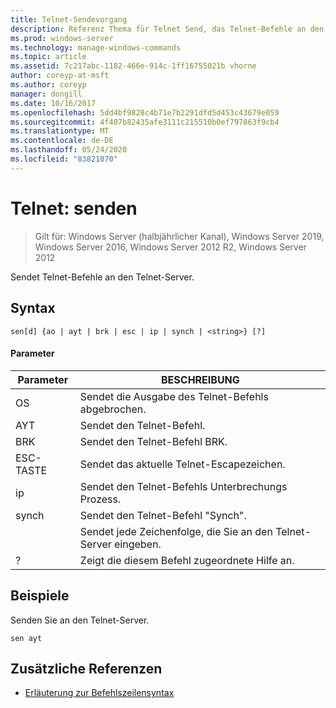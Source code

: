 ```yaml
---
title: Telnet-Sendevorgang
description: Referenz Thema für Telnet Send, das Telnet-Befehle an den Telnet-Server sendet.
ms.prod: windows-server
ms.technology: manage-windows-commands
ms.topic: article
ms.assetid: 7c217abc-1182-466e-914c-1ff16755021b vhorne
author: coreyp-at-msft
ms.author: coreyp
manager: dongill
ms.date: 10/16/2017
ms.openlocfilehash: 5dd4bf9828c4b71e7b2291dfd5d453c43679e059
ms.sourcegitcommit: 4f407b82435afe3111c215510b0ef797863f9cb4
ms.translationtype: MT
ms.contentlocale: de-DE
ms.lasthandoff: 05/24/2020
ms.locfileid: "83821070"
---
```

# <a name="telnet-send"></a>Telnet: senden

> Gilt für: Windows Server (halbjährlicher Kanal), Windows Server 2019, Windows Server 2016, Windows Server 2012 R2, Windows Server 2012

Sendet Telnet-Befehle an den Telnet-Server.

## <a name="syntax"></a>Syntax
```
sen[d] {ao | ayt | brk | esc | ip | synch | <string>} [?]
```
#### <a name="parameters"></a>Parameter

| Parameter |                     BESCHREIBUNG                      |
|-----------|------------------------------------------------------|
|    OS     |       Sendet die Ausgabe des Telnet-Befehls abgebrochen.        |
|    AYT    |       Sendet den Telnet-Befehl.       |
|    BRK    |            Sendet den Telnet-Befehl BRK.            |
|    ESC-TASTE    |      Sendet das aktuelle Telnet-Escapezeichen.      |
|    ip     |     Sendet den Telnet-Befehls Unterbrechungs Prozess.     |
|   synch   |           Sendet den Telnet-Befehl "Synch".           |
| <string>  | Sendet jede Zeichenfolge, die Sie an den Telnet-Server eingeben. |
|     ?     |     Zeigt die diesem Befehl zugeordnete Hilfe an.      |

## <a name="examples"></a>Beispiele
Senden Sie an den Telnet-Server.
```
sen ayt
```
## <a name="additional-references"></a>Zusätzliche Referenzen
- [Erläuterung zur Befehlszeilensyntax](command-line-syntax-key.md)
